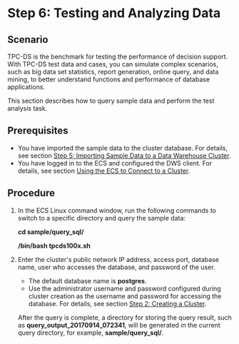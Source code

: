 # Step 6: Testing and Analyzing Data<a name="dws_01_0016"></a>

## Scenario<a name="section1948053215312"></a>

TPC-DS is the benchmark for testing the performance of decision support. With TPC-DS test data and cases, you can simulate complex scenarios, such as big data set statistics, report generation, online query, and data mining, to better understand functions and performance of database applications.

This section describes how to query sample data and perform the test analysis task.

## Prerequisites<a name="section49533351141031"></a>

-   You have imported the sample data to the cluster database. For details, see section  [Step 5: Importing Sample Data to a Data Warehouse Cluster](step-5-importing-sample-data-to-a-data-warehouse-cluster.md).
-   You have logged in to the ECS and configured the DWS client. For details, see section  [Using the ECS to Connect to a Cluster](step-3-connecting-to-a-cluster.md#section99729517811).

## Procedure<a name="section47500191151445"></a>

1.  In the ECS Linux command window, run the following commands to switch to a specific directory and query the sample data:

    ****cd sample/query\_sql/****

    ****/bin/bash tpcds100x.sh****

2.  Enter the cluster's public network IP address, access port, database name, user who accesses the database, and password of the user.

    -   The default database name is  **postgres**.
    -   Use the administrator username and password configured during cluster creation as the username and password for accessing the database. For details, see section  [Step 2: Creating a Cluster](step-2-creating-a-cluster.md).

    After the query is complete, a directory for storing the query result, such as  **query\_output\_20170914\_072341**, will be generated in the current query directory, for example,  **sample/query\_sql/**.


